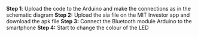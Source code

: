 **Step 1**: Upload the code to the Arduino and make the connections as in the schematic diagram
**Step 2:** Upload the aia file on the MIT Investor app and download the apk file
**Step 3:** Connect the Bluetooth module Arduino to the smartphone 
**Step 4:** Start to change the colour of the LED

